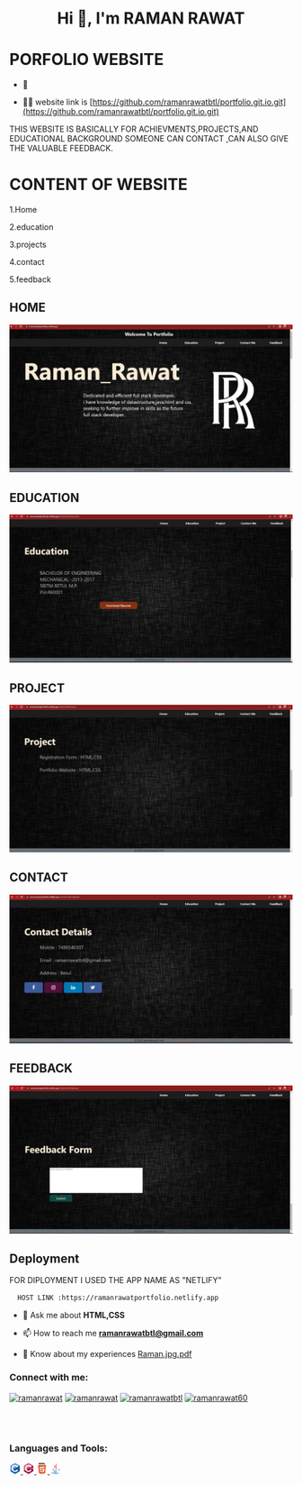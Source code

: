 
<h1 align="center">Hi 👋, I'm RAMAN RAWAT</h1>

# PORFOLIO WEBSITE

- 🌱 

- 👨‍💻 website link is [https://github.com/ramanrawatbtl/portfolio.git.io.git](https://github.com/ramanrawatbtl/portfolio.git.io.git)


THIS WEBSITE IS BASICALLY FOR ACHIEVMENTS,PROJECTS,AND EDUCATIONAL BACKGROUND SOMEONE CAN CONTACT ,CAN ALSO GIVE THE VALUABLE FEEDBACK.
# CONTENT OF WEBSITE
1.Home
          
2.education
          
3.projects
          
4.contact
          
5.feedback


## HOME 

    
   ![Logo](./home.jpg)
   
## EDUCATION
 
    
   ![Logo](./education.jpg)
   
## PROJECT
     
    
   ![Logo](./project.jpg)
   
## CONTACT 
      
   ![Logo](./contactme.jpg) 


## FEEDBACK 
      
   ![Logo](./feedback.jpg) 
    
## Deployment

FOR DIPLOYMENT I USED THE APP NAME AS "NETLIFY"


```bash
  HOST LINK :https://ramanrawatportfolio.netlify.app
```






- 💬 Ask me about **HTML,CSS**

- 📫 How to reach me **ramanrawatbtl@gmail.com**

- 📄 Know about my experiences [Raman.jpg.pdf](Raman.jpg.pdf)

<h3 align="left">Connect with me:</h3>
<p align="left">
<a href="https://twitter.com/ramanrawat" target="blank"><img align="center" src="https://raw.githubusercontent.com/rahuldkjain/github-profile-readme-generator/master/src/images/icons/Social/twitter.svg" alt="ramanrawat" height="20" width="20" margin-left="5" /></a>
<a href="https://linkedin.com/in/ramanrawat" target="blank"><img align="center" src="https://raw.githubusercontent.com/rahuldkjain/github-profile-readme-generator/master/src/images/icons/Social/linked-in-alt.svg" alt="ramanrawat" height="20" width="20" margin-left="5" /></a>
<a href="https://fb.com/ramanrawatbtl" target="blank"><img align="center" src="https://raw.githubusercontent.com/rahuldkjain/github-profile-readme-generator/master/src/images/icons/Social/facebook.svg" alt="ramanrawatbtl" height="20" width="20" margin-left="5" /></a>
<a href="https://instagram.com/ramanrawat60" target="blank"><img align="center" src="https://raw.githubusercontent.com/rahuldkjain/github-profile-readme-generator/master/src/images/icons/Social/instagram.svg" alt="ramanrawat60" height="20" width="20" margin-left="5" /></a>
</p>
<br>
<br>
<h3 align="left">Languages and Tools:</h3>
<p align="left"> <a href="https://www.cprogramming.com/" target="_blank" rel="noreferrer"> <img src="https://raw.githubusercontent.com/devicons/devicon/master/icons/c/c-original.svg" alt="c" height="20" width="20" margin-left="5"/> </a> <a href="https://www.w3schools.com/cpp/" target="_blank" rel="noreferrer"> <img src="https://raw.githubusercontent.com/devicons/devicon/master/icons/cplusplus/cplusplus-original.svg" alt="cplusplus" height="20" width="20" margin-left="5"/> </a> <a href="https://www.w3.org/html/" target="_blank" rel="noreferrer"> <img src="https://raw.githubusercontent.com/devicons/devicon/master/icons/html5/html5-original-wordmark.svg" alt="html5" height="20" width="20" margin-left="5"/> </a> <a href="https://www.java.com" target="_blank" rel="noreferrer"> <img src="https://raw.githubusercontent.com/devicons/devicon/master/icons/java/java-original.svg" alt="java" height="20" width="20" margin-left="5"/> </a> </p>

